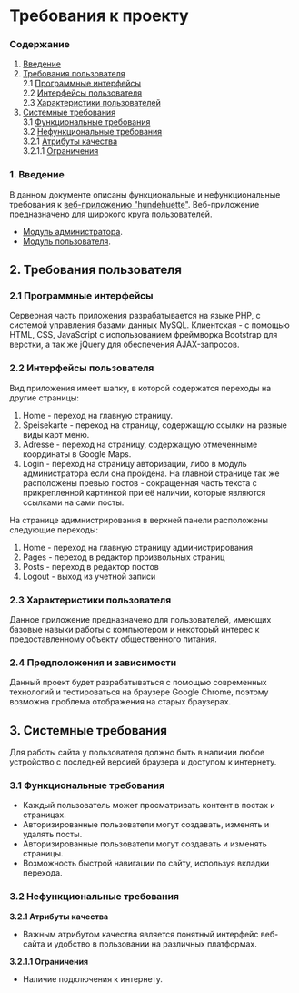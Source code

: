 # Требования к проекту

### Содержание
1. [Введение](#1)
2. [Требования пользователя](#2) <br>
2.1 [Программные интерфейсы](#2.1) <br>
2.2 [Интерфейсы пользователя](#2.2) <br>
2.3 [Характеристики пользователей](#2.3)<br>
3. [Системные требования](#3)<br>
3.1 [Функциональные требования](#3.1)<br> 
3.2 [Нефункциональные требования](#3.2)<br>
3.2.1 [Атрибуты качества](#3.2.1)<br>
3.2.1.1 [Ограничения](#3.2.1.1)<br>

### 1. Введение <a name="1"></a>
В данном документе описаны функциональные и нефункциональные требования к [веб-приложению "hundehuette"](https://github.com/bahdanhal/phpsite). Веб-приложение предназначено для широкого круга пользователей. 
* [Модуль администратора](https://github.com/bahdanhal/phpsite/tree/main/mockups/admin).
* [Модуль пользователя](https://github.com/bahdanhal/phpsite/tree/main/mockups/user).

## 2. Требования пользователя <a name="2"></a>

### 2.1 Программные интерфейсы <a name="2.1"></a>
Серверная часть приложения разрабатывается на языке PHP, с системой управления базами данных MySQL. Клиентская - с помощью HTML, CSS, JavaScript с использованием фреймворка Bootstrap для верстки, а так же jQuery для обеспечения AJAX-запросов.

### 2.2 Интерфейсы пользователя <a name="2.2"></a>
Вид приложения имеет шапку, в которой содержатся переходы на другие страницы: 
1. Home - переход на главную страницу.
2. Speisekarte - переход на страницу, содержащую ссылки на разные виды карт меню.
3. Adresse - переход на страницу, содержащую отмеченныме координаты в Google Maps.
4. Login - переход на страницу авторизации, либо в модуль администратора если она пройдена.
На главной странице так же расположены превью постов - сокращенная часть текста с прикрепленной картинкой при её наличии, которые являются ссылками на сами посты.

На странице адимнистрирования в верхней панели расположены следующие переходы:
1. Home - переход на главную страницу администрирования
2. Pages - переход в редактор произвольных страниц
3. Posts - переход в редактор постов
4. Logout - выход из учетной записи

### 2.3 Характеристики пользователя <a name="2.3"></a>
Данное приложение предназначено для пользователей, имеющих базовые навыки работы с компьютером и некоторый интерес к предоставленному объекту общественного питания.

### 2.4 Предположения и зависимости
Данный проект будет разрабатываться с помощью современных технологий и тестироваться на браузере Google Chrome, поэтому возможна проблема отображения на старых браузерах.

## 3. Системные требования <a name="3"></a>
Для работы сайта у пользователя должно быть в наличии любое устройство с последней версией браузера и доступом к интернету.

### 3.1 Функциональные требования <a name="3.1"></a>
* Каждый пользователь может просматривать контент в постах и страницах.
* Авторизированные пользователи могут создавать, изменять и удалять посты.
* Авторизированные пользователи могут создавать и изменять страницы.
* Возможность быстрой навигации по сайту, используя вкладки перехода.

### 3.2 Нефункциональные требования <a name="3.2"></a>

**3.2.1 Атрибуты качества<a name="3.2.1"></a>**
* Важным атрибутом качества является понятный интерфейс веб-сайта и удобство в пользовании на различных платформах.

**3.2.1.1 Ограничения <a name="3.2.1.1"></a>**
* Наличие подключения к интернету.


